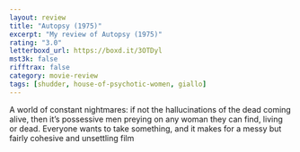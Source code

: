 ```yaml
---
layout: review
title: "Autopsy (1975)"
excerpt: "My review of Autopsy (1975)"
rating: "3.0"
letterboxd_url: https://boxd.it/3OTDyl
mst3k: false
rifftrax: false
category: movie-review
tags: [shudder, house-of-psychotic-women, giallo]
---
```


A world of constant nightmares: if not the hallucinations of the dead coming alive, then it’s possessive men preying on any woman they can find, living or dead. Everyone wants to take something, and it makes for a messy but fairly cohesive and unsettling film
